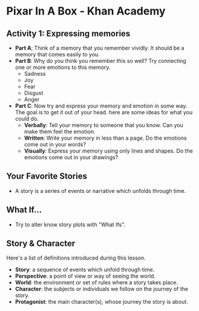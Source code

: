 # Pixar In A Box - Khan Academy

## Activity 1: Expressing memories

- **Part A**; Think of a memory that you remember vividly. It should be a memory that comes easily to you.
- **Part B**: Why do you think you remember this so well? Try connecting one or more emotions to this memory.
    - Sadness
    - Joy
    - Fear
    - Disgust
    - Anger
- **Part C**: Now try and express your memory and emotion in some way. The goal is to get it out of your head. here are some ideas for what you could do.
    - **Verbally**: Tell your memory to someone that you know. Can you make them feel the emotion.
    - **Written**: Write your memory in less than a page. Do the emotions come out in your words?
    - **Visually**: Express your memory using only lines and shapes. Do the emotions come out in your drawings?

## Your Favorite Stories

- A story is a series of events or narrative which unfolds through time.

## What If...

- Try to alter know story plots with "What Ifs".

## Story & Character

Here's a list of definitions introduced during this lesson.

 -  **Story**: a sequence of events which unfold through time.
 -  **Perspective**: a point of view or way of seeing the world.
-  **World**: the environment or set of rules where a story takes place.
-  **Character**: the subjects or individuals we follow on the journey of the story.
-  **Protagonist**: the main character(s), whose journey the story is about.